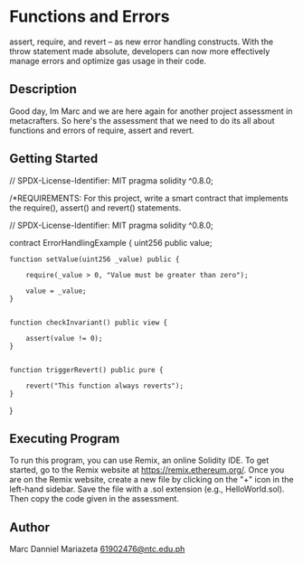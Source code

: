 # Functions and Errors
assert, require, and revert – as new error handling constructs. With the throw statement made absolute, developers can now more effectively 
manage errors and optimize gas usage in their code.

## Description
Good day, Im Marc and we are here again for another project assessment in metacrafters. So here's the assessment that we need to do its all about functions and errors
of require, assert and revert.

## Getting Started
// SPDX-License-Identifier: MIT pragma solidity ^0.8.0;

/*REQUIREMENTS: For this project, write a smart contract that implements the require(), assert() and revert() statements.

// SPDX-License-Identifier: MIT
pragma solidity ^0.8.0;

contract ErrorHandlingExample {
    uint256 public value;

   
    function setValue(uint256 _value) public {
       
        require(_value > 0, "Value must be greater than zero");
        
        value = _value;
    }

   
    function checkInvariant() public view {
       
        assert(value != 0);
    }

  
    function triggerRevert() public pure {
        
        revert("This function always reverts");
    }
}

## Executing Program
To run this program, you can use Remix, an online Solidity IDE. To get started, go to the Remix website at https://remix.ethereum.org/. 
Once you are on the Remix website, create a new file by clicking on the "+" icon in the left-hand sidebar. Save the file with a .sol extension 
(e.g., HelloWorld.sol). Then copy the code given in the assessment.

## Author
Marc Danniel Mariazeta 61902476@ntc.edu.ph
